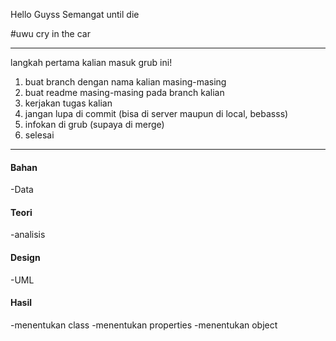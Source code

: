 Hello Guyss
Semangat until die

#uwu
cry in the car

---

langkah pertama kalian masuk grub ini!

1. buat branch dengan nama kalian masing-masing
2. buat readme masing-masing pada branch kalian
3. kerjakan tugas kalian
4. jangan lupa di commit (bisa di server maupun di local, bebasss)
5. infokan di grub (supaya di merge)
6. selesai

---

<h4>Bahan</h4>
-Data

<h4>Teori</h4>
-analisis

<h4>Design</h4>
-UML

<h4>Hasil</h4>
-menentukan class
-menentukan properties
-menentukan object
